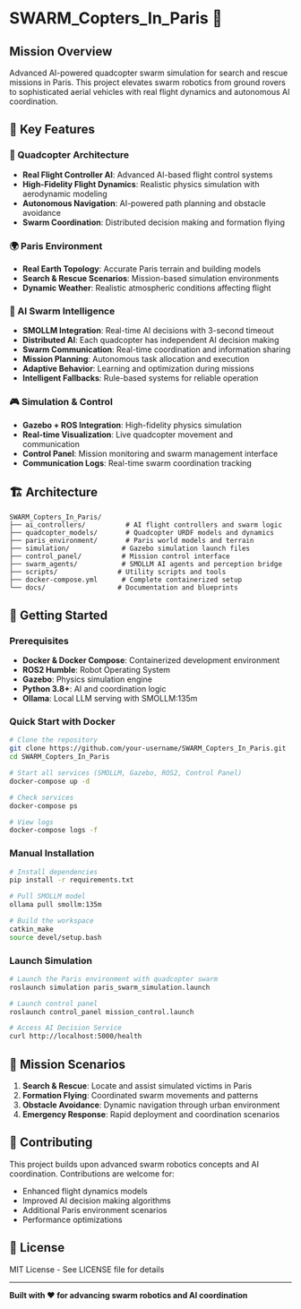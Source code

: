 # SWARM_Copters_In_Paris 🚁

## Mission Overview
Advanced AI-powered quadcopter swarm simulation for search and rescue missions in Paris. This project elevates swarm robotics from ground rovers to sophisticated aerial vehicles with real flight dynamics and autonomous AI coordination.

## 🎯 Key Features

### 🚁 Quadcopter Architecture
- **Real Flight Controller AI**: Advanced AI-based flight control systems
- **High-Fidelity Flight Dynamics**: Realistic physics simulation with aerodynamic modeling
- **Autonomous Navigation**: AI-powered path planning and obstacle avoidance
- **Swarm Coordination**: Distributed decision making and formation flying

### 🌍 Paris Environment
- **Real Earth Topology**: Accurate Paris terrain and building models
- **Search & Rescue Scenarios**: Mission-based simulation environments
- **Dynamic Weather**: Realistic atmospheric conditions affecting flight

### 🤖 AI Swarm Intelligence
- **SMOLLM Integration**: Real-time AI decisions with 3-second timeout
- **Distributed AI**: Each quadcopter has independent AI decision making
- **Swarm Communication**: Real-time coordination and information sharing
- **Mission Planning**: Autonomous task allocation and execution
- **Adaptive Behavior**: Learning and optimization during missions
- **Intelligent Fallbacks**: Rule-based systems for reliable operation

### 🎮 Simulation & Control
- **Gazebo + ROS Integration**: High-fidelity physics simulation
- **Real-time Visualization**: Live quadcopter movement and communication
- **Control Panel**: Mission monitoring and swarm management interface
- **Communication Logs**: Real-time swarm coordination tracking

## 🏗️ Architecture

```
SWARM_Copters_In_Paris/
├── ai_controllers/          # AI flight controllers and swarm logic
├── quadcopter_models/       # Quadcopter URDF models and dynamics
├── paris_environment/       # Paris world models and terrain
├── simulation/             # Gazebo simulation launch files
├── control_panel/          # Mission control interface
├── swarm_agents/           # SMOLLM AI agents and perception bridge
├── scripts/               # Utility scripts and tools
├── docker-compose.yml      # Complete containerized setup
└── docs/                  # Documentation and blueprints
```

## 🚀 Getting Started

### Prerequisites
- **Docker & Docker Compose**: Containerized development environment
- **ROS2 Humble**: Robot Operating System
- **Gazebo**: Physics simulation engine
- **Python 3.8+**: AI and coordination logic
- **Ollama**: Local LLM serving with SMOLLM:135m

### Quick Start with Docker
```bash
# Clone the repository
git clone https://github.com/your-username/SWARM_Copters_In_Paris.git
cd SWARM_Copters_In_Paris

# Start all services (SMOLLM, Gazebo, ROS2, Control Panel)
docker-compose up -d

# Check services
docker-compose ps

# View logs
docker-compose logs -f
```

### Manual Installation
```bash
# Install dependencies
pip install -r requirements.txt

# Pull SMOLLM model
ollama pull smollm:135m

# Build the workspace
catkin_make
source devel/setup.bash
```

### Launch Simulation
```bash
# Launch the Paris environment with quadcopter swarm
roslaunch simulation paris_swarm_simulation.launch

# Launch control panel
roslaunch control_panel mission_control.launch

# Access AI Decision Service
curl http://localhost:5000/health
```

## 🎯 Mission Scenarios

1. **Search & Rescue**: Locate and assist simulated victims in Paris
2. **Formation Flying**: Coordinated swarm movements and patterns
3. **Obstacle Avoidance**: Dynamic navigation through urban environment
4. **Emergency Response**: Rapid deployment and coordination scenarios

## 🤝 Contributing
This project builds upon advanced swarm robotics concepts and AI coordination. Contributions are welcome for:
- Enhanced flight dynamics models
- Improved AI decision making algorithms
- Additional Paris environment scenarios
- Performance optimizations

## 📄 License
MIT License - See LICENSE file for details

---

**Built with ❤️ for advancing swarm robotics and AI coordination** 
